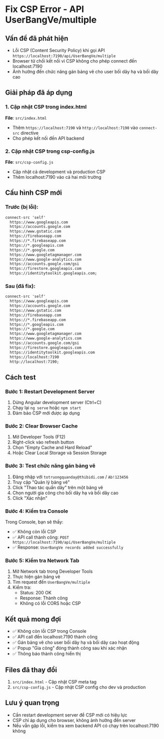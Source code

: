 # Fix CSP Error - API UserBangVe/multiple

## Vấn đề đã phát hiện
- Lỗi CSP (Content Security Policy) khi gọi API `https://localhost:7190/api/UserBangVe/multiple`
- Browser từ chối kết nối vì CSP không cho phép connect đến localhost:7190
- Ảnh hưởng đến chức năng gán bảng vẽ cho user bối dây hạ và bối dây cao

## Giải pháp đã áp dụng

### 1. Cập nhật CSP trong index.html
**File**: `src/index.html`
- Thêm `https://localhost:7190` và `http://localhost:7190` vào `connect-src` directive
- Cho phép kết nối đến API backend

### 2. Cập nhật CSP trong csp-config.js
**File**: `src/csp-config.js`
- Cập nhật cả development và production CSP
- Thêm localhost:7190 vào cả hai môi trường

## Cấu hình CSP mới

### Trước (bị lỗi):
```html
connect-src 'self' 
  https://www.googleapis.com 
  https://accounts.google.com 
  https://www.gstatic.com 
  https://firebaseapp.com 
  https://*.firebaseapp.com
  https://*.googleapis.com
  https://*.google.com
  https://www.googletagmanager.com
  https://www.google-analytics.com
  https://accounts.google.com/gsi
  https://firestore.googleapis.com
  https://identitytoolkit.googleapis.com;
```

### Sau (đã fix):
```html
connect-src 'self' 
  https://www.googleapis.com 
  https://accounts.google.com 
  https://www.gstatic.com 
  https://firebaseapp.com 
  https://*.firebaseapp.com
  https://*.googleapis.com
  https://*.google.com
  https://www.googletagmanager.com
  https://www.google-analytics.com
  https://accounts.google.com/gsi
  https://firestore.googleapis.com
  https://identitytoolkit.googleapis.com
  https://localhost:7190
  http://localhost:7190;
```

## Cách test

### Bước 1: Restart Development Server
1. Dừng Angular development server (Ctrl+C)
2. Chạy lại `ng serve` hoặc `npm start`
3. Đảm bảo CSP mới được áp dụng

### Bước 2: Clear Browser Cache
1. Mở Developer Tools (F12)
2. Right-click vào refresh button
3. Chọn "Empty Cache and Hard Reload"
4. Hoặc Clear Local Storage và Session Storage

### Bước 3: Test chức năng gán bảng vẽ
1. Đăng nhập với `totruongquanday@thibidi.com` / `Ab!123456`
2. Truy cập "Quản lý bảng vẽ"
3. Click "Thao tác quấn dây" trên một bảng vẽ
4. Chọn người gia công cho bối dây hạ và bối dây cao
5. Click "Xác nhận"

### Bước 4: Kiểm tra Console
Trong Console, bạn sẽ thấy:
- ✅ Không còn lỗi CSP
- ✅ API call thành công: `POST https://localhost:7190/api/UserBangVe/multiple`
- ✅ Response: `UserBangVe records added successfully`

### Bước 5: Kiểm tra Network Tab
1. Mở Network tab trong Developer Tools
2. Thực hiện gán bảng vẽ
3. Tìm request đến `UserBangVe/multiple`
4. Kiểm tra:
   - Status: 200 OK
   - Response: Thành công
   - Không có lỗi CORS hoặc CSP

## Kết quả mong đợi
- ✅ Không còn lỗi CSP trong Console
- ✅ API call đến localhost:7190 thành công
- ✅ Gán bảng vẽ cho user bối dây hạ và bối dây cao hoạt động
- ✅ Popup "Gia công" đóng thành công sau khi xác nhận
- ✅ Thông báo thành công hiển thị

## Files đã thay đổi
1. `src/index.html` - Cập nhật CSP meta tag
2. `src/csp-config.js` - Cập nhật CSP config cho dev và production

## Lưu ý quan trọng
- Cần restart development server để CSP mới có hiệu lực
- CSP chỉ áp dụng cho browser, không ảnh hưởng đến server
- Nếu vẫn gặp lỗi, kiểm tra xem backend API có chạy trên localhost:7190 không
